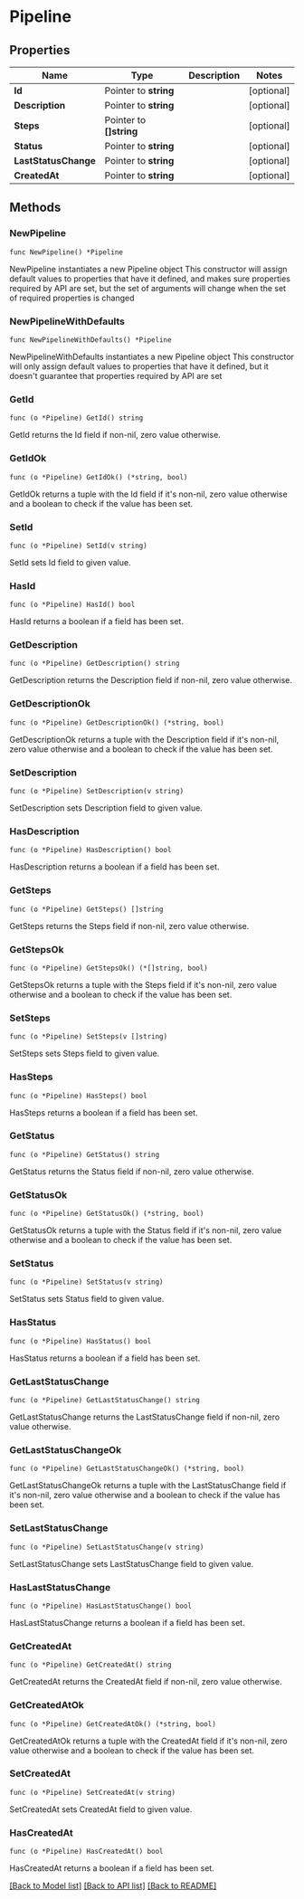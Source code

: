 # Pipeline

## Properties

Name | Type | Description | Notes
------------ | ------------- | ------------- | -------------
**Id** | Pointer to **string** |  | [optional] 
**Description** | Pointer to **string** |  | [optional] 
**Steps** | Pointer to **[]string** |  | [optional] 
**Status** | Pointer to **string** |  | [optional] 
**LastStatusChange** | Pointer to **string** |  | [optional] 
**CreatedAt** | Pointer to **string** |  | [optional] 

## Methods

### NewPipeline

`func NewPipeline() *Pipeline`

NewPipeline instantiates a new Pipeline object
This constructor will assign default values to properties that have it defined,
and makes sure properties required by API are set, but the set of arguments
will change when the set of required properties is changed

### NewPipelineWithDefaults

`func NewPipelineWithDefaults() *Pipeline`

NewPipelineWithDefaults instantiates a new Pipeline object
This constructor will only assign default values to properties that have it defined,
but it doesn't guarantee that properties required by API are set

### GetId

`func (o *Pipeline) GetId() string`

GetId returns the Id field if non-nil, zero value otherwise.

### GetIdOk

`func (o *Pipeline) GetIdOk() (*string, bool)`

GetIdOk returns a tuple with the Id field if it's non-nil, zero value otherwise
and a boolean to check if the value has been set.

### SetId

`func (o *Pipeline) SetId(v string)`

SetId sets Id field to given value.

### HasId

`func (o *Pipeline) HasId() bool`

HasId returns a boolean if a field has been set.

### GetDescription

`func (o *Pipeline) GetDescription() string`

GetDescription returns the Description field if non-nil, zero value otherwise.

### GetDescriptionOk

`func (o *Pipeline) GetDescriptionOk() (*string, bool)`

GetDescriptionOk returns a tuple with the Description field if it's non-nil, zero value otherwise
and a boolean to check if the value has been set.

### SetDescription

`func (o *Pipeline) SetDescription(v string)`

SetDescription sets Description field to given value.

### HasDescription

`func (o *Pipeline) HasDescription() bool`

HasDescription returns a boolean if a field has been set.

### GetSteps

`func (o *Pipeline) GetSteps() []string`

GetSteps returns the Steps field if non-nil, zero value otherwise.

### GetStepsOk

`func (o *Pipeline) GetStepsOk() (*[]string, bool)`

GetStepsOk returns a tuple with the Steps field if it's non-nil, zero value otherwise
and a boolean to check if the value has been set.

### SetSteps

`func (o *Pipeline) SetSteps(v []string)`

SetSteps sets Steps field to given value.

### HasSteps

`func (o *Pipeline) HasSteps() bool`

HasSteps returns a boolean if a field has been set.

### GetStatus

`func (o *Pipeline) GetStatus() string`

GetStatus returns the Status field if non-nil, zero value otherwise.

### GetStatusOk

`func (o *Pipeline) GetStatusOk() (*string, bool)`

GetStatusOk returns a tuple with the Status field if it's non-nil, zero value otherwise
and a boolean to check if the value has been set.

### SetStatus

`func (o *Pipeline) SetStatus(v string)`

SetStatus sets Status field to given value.

### HasStatus

`func (o *Pipeline) HasStatus() bool`

HasStatus returns a boolean if a field has been set.

### GetLastStatusChange

`func (o *Pipeline) GetLastStatusChange() string`

GetLastStatusChange returns the LastStatusChange field if non-nil, zero value otherwise.

### GetLastStatusChangeOk

`func (o *Pipeline) GetLastStatusChangeOk() (*string, bool)`

GetLastStatusChangeOk returns a tuple with the LastStatusChange field if it's non-nil, zero value otherwise
and a boolean to check if the value has been set.

### SetLastStatusChange

`func (o *Pipeline) SetLastStatusChange(v string)`

SetLastStatusChange sets LastStatusChange field to given value.

### HasLastStatusChange

`func (o *Pipeline) HasLastStatusChange() bool`

HasLastStatusChange returns a boolean if a field has been set.

### GetCreatedAt

`func (o *Pipeline) GetCreatedAt() string`

GetCreatedAt returns the CreatedAt field if non-nil, zero value otherwise.

### GetCreatedAtOk

`func (o *Pipeline) GetCreatedAtOk() (*string, bool)`

GetCreatedAtOk returns a tuple with the CreatedAt field if it's non-nil, zero value otherwise
and a boolean to check if the value has been set.

### SetCreatedAt

`func (o *Pipeline) SetCreatedAt(v string)`

SetCreatedAt sets CreatedAt field to given value.

### HasCreatedAt

`func (o *Pipeline) HasCreatedAt() bool`

HasCreatedAt returns a boolean if a field has been set.


[[Back to Model list]](../README.md#documentation-for-models) [[Back to API list]](../README.md#documentation-for-api-endpoints) [[Back to README]](../README.md)


